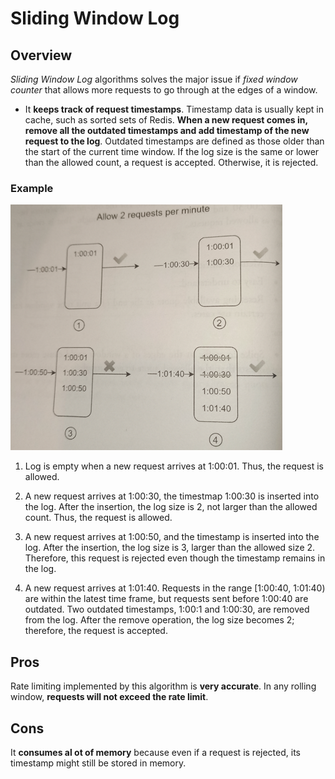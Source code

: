 # Sliding Window Log

## Overview

*Sliding Window Log* algorithms solves the major issue if *fixed window counter* that allows more requests to go through at the edges of a window.

* It **keeps track of request timestamps**. Timestamp data is usually kept in cache, such as sorted sets of Redis. **When a new request comes in, remove all the outdated timestamps and add timestamp of the new request to the log**. Outdated timestamps are defined as those older than the start of the current time window. If the log size is the same or lower than the allowed count, a request is accepted. Otherwise, it is rejected.

### Example

![](2021-08-29-19-51-43.png)

1. Log is empty when a new request arrives at 1:00:01. Thus, the request is allowed.

2. A new request arrives at 1:00:30, the timestmap 1:00:30 is inserted into the log. After the insertion, the log size is 2, not larger than the allowed count. Thus, the request is allowed.

3. A new request arrives at 1:00:50, and the timestamp is inserted into the log. After the insertion, the log size is 3, larger than the allowed size 2. Therefore, this request is rejected even though the timestamp remains in the log.

4. A new request arrives at 1:01:40. Requests in the range \[1:00:40, 1:01:40) are within the latest time frame, but requests sent before 1:00:40 are outdated. Two outdated timestamps, 1:00:1 and 1:00:30, are removed from the log. After the remove operation, the log size becomes 2; therefore, the request is accepted.

## Pros

Rate limiting implemented by this algorithm is **very accurate**. In any rolling window, **requests will not exceed the rate limit**.

## Cons

It **consumes al ot of memory** because even if a request is rejected, its timestamp might still be stored in memory.
